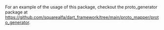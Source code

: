 For an example of the usage of this package, checkout the proto_generator package at https://github.com/squarealfa/dart_framework/tree/main/proto_mapper/proto_generator.
